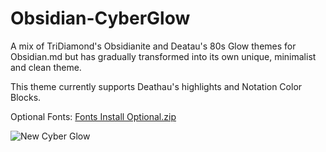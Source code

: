 # Obsidian-CyberGlow
A mix of TriDiamond's Obsidianite and Deatau's 80s Glow themes for Obsidian.md but has gradually transformed into its own unique, minimalist and clean theme.

This theme currently supports Deathau's highlights and Notation Color Blocks.

Optional Fonts: [Fonts Install Optional.zip](https://github.com/ArtexJay/Obsidian-CyberGlow/files/6705588/Fonts.Install.Optional.zip)

![New Cyber Glow](https://user-images.githubusercontent.com/32932497/190523968-8669c043-6787-4d2d-9adf-87e325547ece.jpg)
